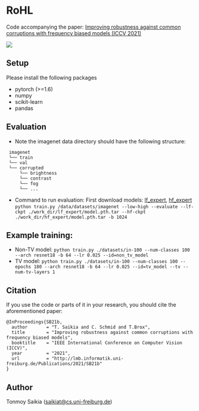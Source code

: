# RoHL
Code accompanying the paper: [Improving robustness against common corruptions with frequency biased models (ICCV
2021)](https://lmb.informatik.uni-freiburg.de/Publications/2021/SB21b/)

![](https://lmb.informatik.uni-freiburg.de/Publications/2021/SB21b/tradeoff.png)

## Setup
Please install the following packages
* pytorch (>=1.6)
* numpy
* scikit-learn
* pandas

## Evaluation
* Note the imagenet data directory should have the following structure:
```
 imagenet
 └── train
 └── val
 └── corrupted
     └── brightness
     └── contrast
     └── fog
     └── ...
```


* Command to run evaluation:
First download models: [lf_expert](https://lmb.informatik.uni-freiburg.de/resources/binaries/icc21_rohl/lf_expert/model_final.pth.tar), [hf_expert](https://lmb.informatik.uni-freiburg.de/resources/binaries/icc21_rohl/hf_expert/model_final.pth.tar)
`python train.py /data/datasets/imagenet --low-high --evaluate --lf-ckpt ./work_dir/lf_expert/model.pth.tar --hf-ckpt ./work_dir/hf_expert/model.pth.tar -b 1024`

## Example training:
* Non-TV model: `python train.py ./datasets/in-100 --num-classes 100 --arch resnet18 -b 64 --lr 0.025 --id=non_tv_model`
* TV model: `python train.py ./datasets/in-100 --num-classes 100 --epochs 180 --arch resnet18 -b 64 --lr 0.025 --id=tv_model --tv --num-tv-layers 1`


## Citation
If you use the code or parts of it in your research, you should cite the aforementioned paper:
```
@InProceedings{SB21b,
  author       = "T. Saikia and C. Schmid and T.Brox",
  title        = "Improving robustness against common corruptions with frequency biased models",
  booktitle    = "IEEE International Conference on Computer Vision (ICCV)",
  year         = "2021",
  url          = "http://lmb.informatik.uni-freiburg.de/Publications/2021/SB21b"
}
```
## Author
Tonmoy Saikia (saikiat@cs.uni-freiburg.de)
